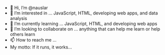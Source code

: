 - 👋 Hi, I’m @nauslar
- 👀 I’m interested in ... JavaScript, HTML, developing web apps, and data analysis
- 🌱 I’m currently learning ... JavaScript, HTML, and developing web apps
- 💞️ I’m looking to collaborate on ... anything that can help me learn or help others learn
- 📫 How to reach me ...
- My motto: If it runs, it works...

<!---
nauslar/nauslar is a ✨ special ✨ repository because its `README.md` (this file) appears on your GitHub profile.
You can click the Preview link to take a look at your changes.
--->
